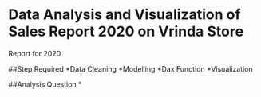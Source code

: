 # Data Analysis and Visualization of Sales Report 2020 on Vrinda Store
Report for 2020

##Step Required
*Data Cleaning
*Modelling
*Dax Function
*Visualization

##Analysis Question
*
